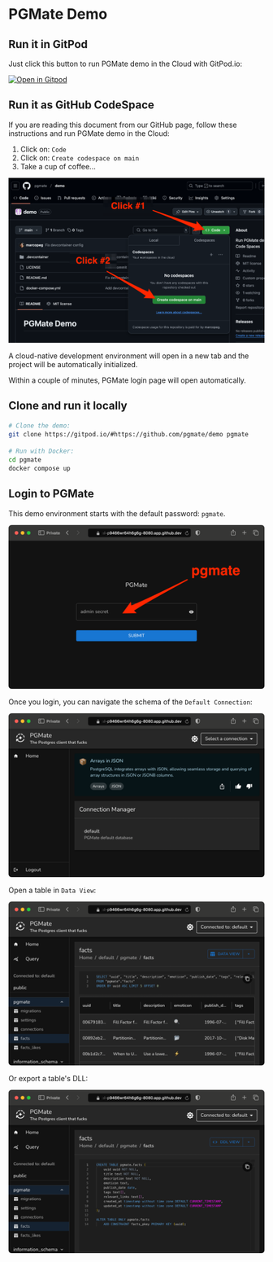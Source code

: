 # PGMate Demo

## Run it in GitPod

Just click this button to run PGMate demo in the Cloud with GitPod.io:

[![Open in Gitpod](https://gitpod.io/button/open-in-gitpod.svg)](https://gitpod.io/#https://github.com/pgmate/demo)

## Run it as GitHub CodeSpace

If you are reading this document from our GitHub page, follow these instructions and run PGMate demo in the Cloud:

1. Click on: `Code`
2. Click on: `Create codespace on main`
3. Take a cup of coffee...

![github-codespaces](./pgmate-github-codespace.png)

A cloud-native development environment will open in a new tab and the project will be automatically initialized.

Within a couple of minutes, PGMate login page will open automatically.

## Clone and run it locally

```bash
# Clone the demo:
git clone https://gitpod.io/#https://github.com/pgmate/demo pgmate

# Run with Docker:
cd pgmate
docker compose up
```

## Login to PGMate

This demo environment starts with the default password: `pgmate`.

![PGMate Login](./pgmate-login.png)

Once you login, you can navigate the schema of the `Default Connection`:

![PGMate Home](./pgmate-home.png)

Open a table in `Data View`:

![PGMate Data](./pgmate-data.png)

Or export a table's DLL:

![PGMate DLL](./pgmate-dll.png)